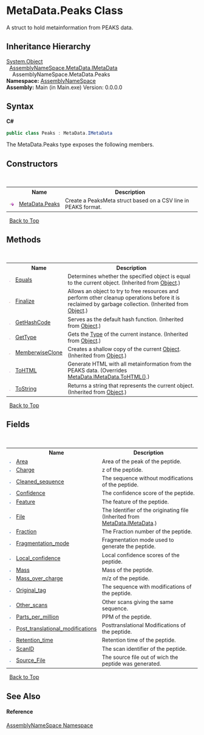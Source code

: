 # MetaData.Peaks Class
 

A struct to hold metainformation from PEAKS data.


## Inheritance Hierarchy
<a href="http://msdn2.microsoft.com/en-us/library/e5kfa45b" target="_blank">System.Object</a><br />&nbsp;&nbsp;<a href="8a18d4bc-7296-ed41-0dcf-8b92542f6855">AssemblyNameSpace.MetaData.IMetaData</a><br />&nbsp;&nbsp;&nbsp;&nbsp;AssemblyNameSpace.MetaData.Peaks<br />
**Namespace:**&nbsp;<a href="6bcc80ef-5cfd-db5f-1eb2-7297d1c16397">AssemblyNameSpace</a><br />**Assembly:**&nbsp;Main (in Main.exe) Version: 0.0.0.0

## Syntax

**C#**<br />
``` C#
public class Peaks : MetaData.IMetaData
```

The MetaData.Peaks type exposes the following members.


## Constructors
&nbsp;<table><tr><th></th><th>Name</th><th>Description</th></tr><tr><td>![Public method](media/pubmethod.gif "Public method")</td><td><a href="c52a08f8-d13b-ce37-eef6-9dd5dfc0b3f0">MetaData.Peaks</a></td><td>
Create a PeaksMeta struct based on a CSV line in PEAKS format.</td></tr></table>&nbsp;
<a href="#metadata.peaks-class">Back to Top</a>

## Methods
&nbsp;<table><tr><th></th><th>Name</th><th>Description</th></tr><tr><td>![Public method](media/pubmethod.gif "Public method")</td><td><a href="http://msdn2.microsoft.com/en-us/library/bsc2ak47" target="_blank">Equals</a></td><td>
Determines whether the specified object is equal to the current object.
 (Inherited from <a href="http://msdn2.microsoft.com/en-us/library/e5kfa45b" target="_blank">Object</a>.)</td></tr><tr><td>![Protected method](media/protmethod.gif "Protected method")</td><td><a href="http://msdn2.microsoft.com/en-us/library/4k87zsw7" target="_blank">Finalize</a></td><td>
Allows an object to try to free resources and perform other cleanup operations before it is reclaimed by garbage collection.
 (Inherited from <a href="http://msdn2.microsoft.com/en-us/library/e5kfa45b" target="_blank">Object</a>.)</td></tr><tr><td>![Public method](media/pubmethod.gif "Public method")</td><td><a href="http://msdn2.microsoft.com/en-us/library/zdee4b3y" target="_blank">GetHashCode</a></td><td>
Serves as the default hash function.
 (Inherited from <a href="http://msdn2.microsoft.com/en-us/library/e5kfa45b" target="_blank">Object</a>.)</td></tr><tr><td>![Public method](media/pubmethod.gif "Public method")</td><td><a href="http://msdn2.microsoft.com/en-us/library/dfwy45w9" target="_blank">GetType</a></td><td>
Gets the <a href="http://msdn2.microsoft.com/en-us/library/42892f65" target="_blank">Type</a> of the current instance.
 (Inherited from <a href="http://msdn2.microsoft.com/en-us/library/e5kfa45b" target="_blank">Object</a>.)</td></tr><tr><td>![Protected method](media/protmethod.gif "Protected method")</td><td><a href="http://msdn2.microsoft.com/en-us/library/57ctke0a" target="_blank">MemberwiseClone</a></td><td>
Creates a shallow copy of the current <a href="http://msdn2.microsoft.com/en-us/library/e5kfa45b" target="_blank">Object</a>.
 (Inherited from <a href="http://msdn2.microsoft.com/en-us/library/e5kfa45b" target="_blank">Object</a>.)</td></tr><tr><td>![Public method](media/pubmethod.gif "Public method")</td><td><a href="69adaeea-2e07-b87b-b33a-b8a8197be1d6">ToHTML</a></td><td>
Generate HTML with all metainformation from the PEAKS data.
 (Overrides <a href="4eb8f479-49ff-9c5f-7566-b2e20210d29f">MetaData.IMetaData.ToHTML()</a>.)</td></tr><tr><td>![Public method](media/pubmethod.gif "Public method")</td><td><a href="http://msdn2.microsoft.com/en-us/library/7bxwbwt2" target="_blank">ToString</a></td><td>
Returns a string that represents the current object.
 (Inherited from <a href="http://msdn2.microsoft.com/en-us/library/e5kfa45b" target="_blank">Object</a>.)</td></tr></table>&nbsp;
<a href="#metadata.peaks-class">Back to Top</a>

## Fields
&nbsp;<table><tr><th></th><th>Name</th><th>Description</th></tr><tr><td>![Public field](media/pubfield.gif "Public field")</td><td><a href="809b6f60-db6d-8fc0-e19c-494972ecea8b">Area</a></td><td>
Area of the peak of the peptide.</td></tr><tr><td>![Public field](media/pubfield.gif "Public field")</td><td><a href="6fa0b527-de2f-235b-b5bb-1121fa91dcce">Charge</a></td><td>
z of the peptide.</td></tr><tr><td>![Public field](media/pubfield.gif "Public field")</td><td><a href="f77b94bb-6dbb-4d15-909e-0b9d64973743">Cleaned_sequence</a></td><td>
The sequence without modifications of the peptide.</td></tr><tr><td>![Public field](media/pubfield.gif "Public field")</td><td><a href="d6c6000b-abf5-518d-c641-d2ed1a2337c9">Confidence</a></td><td>
The confidence score of the peptide.</td></tr><tr><td>![Public field](media/pubfield.gif "Public field")</td><td><a href="af989a68-4988-56c9-5b42-181e960152b8">Feature</a></td><td>
The feature of the peptide.</td></tr><tr><td>![Public field](media/pubfield.gif "Public field")</td><td><a href="7560c485-b371-2620-8343-b172a5cfd996">File</a></td><td>
The Identifier of the originating file
 (Inherited from <a href="8a18d4bc-7296-ed41-0dcf-8b92542f6855">MetaData.IMetaData</a>.)</td></tr><tr><td>![Public field](media/pubfield.gif "Public field")</td><td><a href="698871c1-7a29-8d03-117a-07e2709990a7">Fraction</a></td><td>
The Fraction number of the peptide.</td></tr><tr><td>![Public field](media/pubfield.gif "Public field")</td><td><a href="f4c55057-777b-8faf-3c4a-dc75248e81e4">Fragmentation_mode</a></td><td>
Fragmentation mode used to generate the peptide.</td></tr><tr><td>![Public field](media/pubfield.gif "Public field")</td><td><a href="05901720-a26f-795f-a5dd-a391fe14a78e">Local_confidence</a></td><td>
Local confidence scores of the peptide.</td></tr><tr><td>![Public field](media/pubfield.gif "Public field")</td><td><a href="6a385f3b-8fb1-fc06-e0dd-b2491e7ba77c">Mass</a></td><td>
Mass of the peptide.</td></tr><tr><td>![Public field](media/pubfield.gif "Public field")</td><td><a href="9244f721-0a94-f016-cabc-96d379bff7bd">Mass_over_charge</a></td><td>
m/z of the peptide.</td></tr><tr><td>![Public field](media/pubfield.gif "Public field")</td><td><a href="b2347af1-ede9-9876-2b5e-dcdda927a2a1">Original_tag</a></td><td>
The sequence with modifications of the peptide.</td></tr><tr><td>![Public field](media/pubfield.gif "Public field")</td><td><a href="9c05c5a9-2618-da31-8573-35eaab5605d9">Other_scans</a></td><td>
Other scans giving the same sequence.</td></tr><tr><td>![Public field](media/pubfield.gif "Public field")</td><td><a href="ea0dd8be-a62e-a0e2-97bb-2c743bf66ba8">Parts_per_million</a></td><td>
PPM of the peptide.</td></tr><tr><td>![Public field](media/pubfield.gif "Public field")</td><td><a href="d13ece69-1652-3d7f-b3e0-1885e214e5ad">Post_translational_modifications</a></td><td>
Posttranslational Modifications of the peptide.</td></tr><tr><td>![Public field](media/pubfield.gif "Public field")</td><td><a href="7fafdecd-2ec2-3bc7-b851-b5f3aa627162">Retention_time</a></td><td>
Retention time of the peptide.</td></tr><tr><td>![Public field](media/pubfield.gif "Public field")</td><td><a href="4c42ae2a-e1e8-ad62-bac7-06e29d421082">ScanID</a></td><td>
The scan identifier of the peptide.</td></tr><tr><td>![Public field](media/pubfield.gif "Public field")</td><td><a href="f37f2832-a22d-2ea4-d659-00808bc88858">Source_File</a></td><td>
The source file out of wich the peptide was generated.</td></tr></table>&nbsp;
<a href="#metadata.peaks-class">Back to Top</a>

## See Also


#### Reference
<a href="6bcc80ef-5cfd-db5f-1eb2-7297d1c16397">AssemblyNameSpace Namespace</a><br />